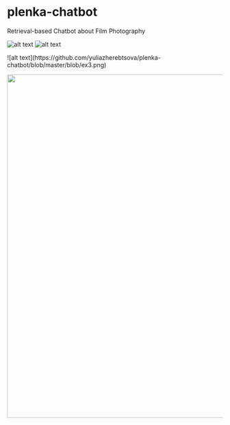 # plenka-chatbot
Retrieval-based Chatbot about Film Photography



![alt text](https://github.com/yuliazherebtsova/plenka-chatbot/blob/master/blob/ex1.png) ![alt text](https://github.com/yuliazherebtsova/plenka-chatbot/blob/master/blob/ex2.png)
<div align=”center”>![alt text](https://github.com/yuliazherebtsova/plenka-chatbot/blob/master/blob/ex3.png)</div>

<p align="center">
  <img width="800" height="800" src="https://github.com/yuliazherebtsova/plenka-chatbot/blob/master/blob/ex3.png">
</p>
